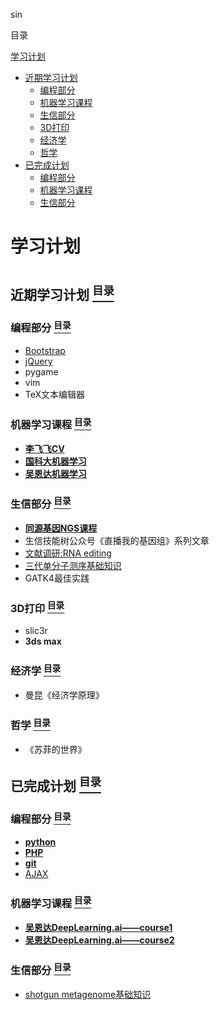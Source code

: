 $\sin$

<a name="content">目录</a>

[学习计划](#title)
- [近期学习计划](#next)
	- [编程部分](#programing-next)
	- [机器学习课程](#marchine-learning-course-next)
	- [生信部分](#bioinformatics-next)
	- [3D打印](#3d-print-next)
	- [经济学](#economic-next)
	- [哲学](#philosophy-next)
- [已完成计划](#finished)
	- [编程部分](#programing-finished)
	- [机器学习课程](#marchine-learning-course-finished)
	- [生信部分](#bioinformatics-finished)

<h1 name="title">学习计划<h1>

<a name="next"><h2>近期学习计划 [<sup>目录</sup>](#content)</h2></a>

<a name="programing-next"><h3>编程部分 [<sup>目录</sup>](#content)</h3></a>

- [Bootstrap](https://github.com/Ming-Lian/Setup-Database/blob/master/Bootstrap%E5%85%A5%E9%97%A8%E7%AC%94%E8%AE%B0.md)
- [jQuery](https://github.com/Ming-Lian/Setup-Database/blob/master/jQuery%E5%85%A5%E9%97%A8%E7%AC%94%E8%AE%B0.md)
- pygame
- vim
- TeX文本编辑器


<a name="marchine-learning-course-next"><h3>机器学习课程 [<sup>目录</sup>](#content)</h3></a>

- [**李飞飞CV**](https://github.com/Ming-Lian/Machine-Learning-Course-in-UCAS/blob/master/%E5%AD%A6%E4%B9%A0%E7%AC%94%E8%AE%B0%EF%BC%9A%E6%96%AF%E5%9D%A6%E7%A6%8F%E5%A4%A7%E5%AD%A6%E8%AE%A1%E7%AE%97%E6%9C%BA%E8%A7%86%E8%A7%89%E5%85%AC%E5%BC%80%E8%AF%BE.md)
- [**国科大机器学习**](https://github.com/Ming-Lian/Machine-Learning-Course-in-UCAS/blob/master/%E5%AD%A6%E4%B9%A0%E7%AC%94%E8%AE%B0%EF%BC%9A%E5%9B%BD%E7%A7%91%E5%A4%A7%E6%9C%BA%E5%99%A8%E5%AD%A6%E4%B9%A0%E8%AF%BE%E7%A8%8B.md)
- [**吴恩达机器学习**](https://github.com/Ming-Lian/Machine-Learning-Course-in-UCAS/blob/master/%E5%AD%A6%E4%B9%A0%E7%AC%94%E8%AE%B0%EF%BC%9A%E6%96%AF%E5%9D%A6%E7%A6%8F%E5%A4%A7%E5%AD%A6%E6%9C%BA%E5%99%A8%E5%AD%A6%E4%B9%A0%E5%85%AC%E5%BC%80%E8%AF%BE.md)

<a name="bioinformatics-next"><h3>生信部分 [<sup>目录</sup>](#content)</h3></a>

- [**同源基因NGS课程**](https://github.com/Ming-Lian/NGS-analysis/blob/master/%E5%AD%A6%E4%B9%A0%E7%AC%94%E8%AE%B0%EF%BC%9A%E5%90%8C%E6%BA%90%E5%9F%BA%E5%9B%A0NGS%E8%AF%BE%E7%A8%8B.md)
- 生信技能树公众号《直播我的基因组》系列文章
- [文献调研:RNA editing](https://github.com/Ming-Lian/NGS-analysis/blob/master/%E6%96%87%E7%8C%AE%E8%B0%83%E7%A0%94%EF%BC%9ARNA%20editing.md)
- [三代单分子测序基础知识](https://github.com/Ming-Lian/NGS-analysis/blob/master/Beginning-Single-Molecule-Sequencing.md)
- GATK4最佳实践

<a name="3d-print-next"><h3>3D打印 [<sup>目录</sup>](#content)</h3></a>

- slic3r
- **3ds max**

<a name="economic-next"><h3>经济学 [<sup>目录</sup>](#content)</h3></a>

- 曼昆《经济学原理》

<a name="philosophy-next"><h3>哲学 [<sup>目录</sup>](#content)</h3></a>

- 《苏菲的世界》

<a name="finished"><h2>已完成计划 [<sup>目录</sup>](#content)</h2></a>

<a name="programing-finished"><h3>编程部分 [<sup>目录</sup>](#content)</h3></a>

- [**python**](https://github.com/Ming-Lian/Memo/blob/master/Beginning-python.md)
- [**PHP**](https://github.com/Ming-Lian/Memo/blob/master/%E5%AD%A6%E4%B9%A0%E7%AC%94%E8%AE%B0%EF%BC%9APHP%E4%B8%80%E5%91%A8%E9%80%9F%E6%88%90.md)
- [**git**](https://github.com/Ming-Lian/Memo/blob/master/Git%E5%85%A5%E9%97%A8%E7%AC%94%E8%AE%B0.md)
- [AJAX](https://github.com/Ming-Lian/Setup-Database/blob/master/AJAX%E5%AD%A6%E4%B9%A0%E7%AC%94%E8%AE%B0.md)

<a name="marchine-learning-course-finished"><h3>机器学习课程 [<sup>目录</sup>](#content)</h3></a>

- [**吴恩达DeepLearning.ai——course1**](https://github.com/Ming-Lian/Machine-Learning-Course-in-UCAS/blob/master/%E5%AD%A6%E4%B9%A0%E7%AC%94%E8%AE%B0%EF%BC%9A%E7%A5%9E%E7%BB%8F%E7%BD%91%E7%BB%9C%E4%B8%8E%E6%B7%B1%E5%BA%A6%E5%AD%A6%E4%B9%A0.md)
- [**吴恩达DeepLearning.ai——course2**](https://github.com/Ming-Lian/Machine-Learning-Course-in-UCAS/blob/master/%E5%AD%A6%E4%B9%A0%E7%AC%94%E8%AE%B0%EF%BC%9A%E6%94%B9%E5%96%84%E6%B7%B1%E5%B1%82%E7%A5%9E%E7%BB%8F%E7%BD%91%E7%BB%9C.md)

<a name="bioinformatics-finished"><h3>生信部分 [<sup>目录</sup>](#content)</h3></a>

- [shotgun metagenome基础知识](https://github.com/Ming-Lian/NGS-analysis/blob/master/Analysis-of-Metagenome.md)


